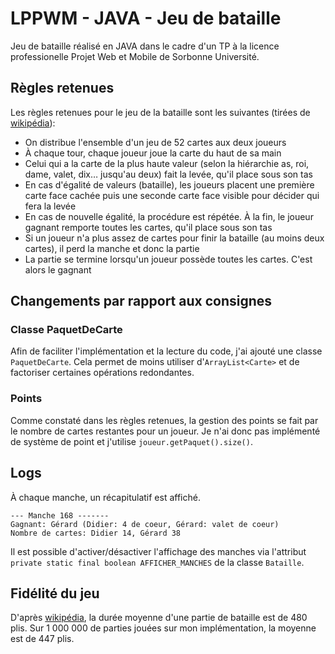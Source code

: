 # LPPWM - JAVA - Jeu de bataille
Jeu de bataille réalisé en JAVA dans le cadre d'un TP à la licence professionelle Projet Web et Mobile de Sorbonne Université.

## Règles retenues
Les règles retenues pour le jeu de la bataille sont les suivantes (tirées de [wikipédia](https://fr.wikipedia.org/wiki/Bataille_%28jeu%29#R%C3%A8gle_actuelle)):
* On distribue l'ensemble d'un jeu de 52 cartes aux deux joueurs
* À chaque tour, chaque joueur joue la carte du haut de sa main
* Celui qui a la carte de la plus haute valeur (selon la hiérarchie as, roi, dame, valet, dix… jusqu'au deux) fait la levée, qu'il place sous son tas
* En cas d'égalité de valeurs (bataille), les joueurs placent une première carte face cachée puis une seconde carte face visible pour décider qui fera la levée
* En cas de nouvelle égalité, la procédure est répétée. À la fin, le joueur gagnant remporte toutes les cartes, qu'il place sous son tas
* Si un joueur n'a plus assez de cartes pour finir la bataille (au moins deux cartes), il perd la manche et donc la partie
* La partie se termine lorsqu'un joueur possède toutes les cartes. C'est alors le gagnant

## Changements par rapport aux consignes
### Classe PaquetDeCarte
Afin de faciliter l'implémentation et la lecture du code, j'ai ajouté une classe `PaquetDeCarte`.
Cela permet de moins utiliser d'`ArrayList<Carte>` et de factoriser certaines opérations redondantes.

### Points
Comme constaté dans les règles retenues, la gestion des points se fait par le nombre de cartes restantes pour un joueur.
Je n'ai donc pas implémenté de système de point et j'utilise `joueur.getPaquet().size()`.

## Logs
À chaque manche, un récapitulatif est affiché.
```
--- Manche 168 -------
Gagnant: Gérard (Didier: 4 de coeur, Gérard: valet de coeur)
Nombre de cartes: Didier 14, Gérard 38
```
Il est possible d'activer/désactiver l'affichage des manches via l'attribut `private static final boolean AFFICHER_MANCHES` de la classe `Bataille`.

## Fidélité du jeu
D'après [wikipédia](https://fr.wikipedia.org/wiki/Bataille_%28jeu%29#R%C3%A8gle_actuelle), la durée moyenne d'une partie de bataille est de 480 plis.
Sur 1 000 000 de parties jouées sur mon implémentation, la moyenne est de 447 plis.
